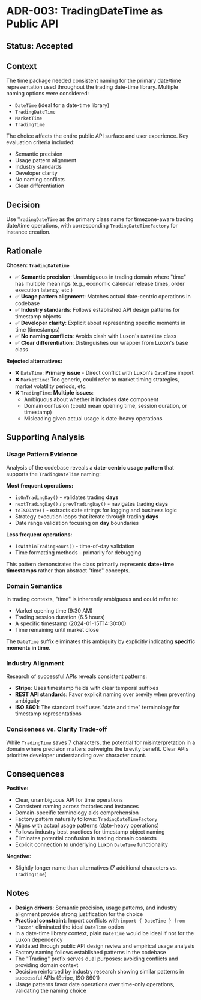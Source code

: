 # ADR-003: TradingDateTime as Public API

## Status: Accepted

## Context

The time package needed consistent naming for the primary date/time representation used throughout the trading date-time library. Multiple naming options were considered:
- `DateTime` (ideal for a date-time library)
- `TradingDateTime`
- `MarketTime`
- `TradingTime`

The choice affects the entire public API surface and user experience. Key evaluation criteria included:
- Semantic precision
- Usage pattern alignment
- Industry standards
- Developer clarity
- No naming conflicts
- Clear differentiation

## Decision

Use `TradingDateTime` as the primary class name for timezone-aware trading date/time operations, with corresponding `TradingDateTimeFactory` for instance creation.

## Rationale

**Chosen: `TradingDateTime`**
- ✅ **Semantic precision**: Unambiguous in trading domain where "time" has multiple meanings (e.g., economic calendar release times, order execution latency, etc.)
- ✅ **Usage pattern alignment**: Matches actual date-centric operations in codebase
- ✅ **Industry standards**: Follows established API design patterns for timestamp objects
- ✅ **Developer clarity**: Explicit about representing specific moments in time (timestamps)
- ✅ **No naming conflicts**: Avoids clash with Luxon's `DateTime` class
- ✅ **Clear differentiation**: Distinguishes our wrapper from Luxon's base class

**Rejected alternatives:**
- ❌ `DateTime`: **Primary issue** - Direct conflict with Luxon's `DateTime` import
- ❌ `MarketTime`: Too generic, could refer to market timing strategies, market volatility periods, etc.
- ❌ `TradingTime`: **Multiple issues**:
  - Ambiguous about whether it includes date component
  - Domain confusion (could mean opening time, session duration, or timestamp)
  - Misleading given actual usage is date-heavy operations

## Supporting Analysis

### Usage Pattern Evidence

Analysis of the codebase reveals a **date-centric usage pattern** that supports the `TradingDateTime` naming:

**Most frequent operations:**
- `isOnTradingDay()` - validates trading **days**
- `nextTradingDay()` / `prevTradingDay()` - navigates trading **days**
- `toISODate()` - extracts date strings for logging and business logic
- Strategy execution loops that iterate through trading **days**
- Date range validation focusing on **day** boundaries

**Less frequent operations:**
- `isWithinTradingHours()` - time-of-day validation
- Time formatting methods - primarily for debugging

This pattern demonstrates the class primarily represents **date+time timestamps** rather than abstract "time" concepts.

### Domain Semantics

In trading contexts, "time" is inherently ambiguous and could refer to:
- Market opening time (9:30 AM)
- Trading session duration (6.5 hours)
- A specific timestamp (2024-01-15T14:30:00)
- Time remaining until market close

The `DateTime` suffix eliminates this ambiguity by explicitly indicating **specific moments in time**.

### Industry Alignment

Research of successful APIs reveals consistent patterns:
- **Stripe**: Uses timestamp fields with clear temporal suffixes
- **REST API standards**: Favor explicit naming over brevity when preventing ambiguity
- **ISO 8601**: The standard itself uses "date and time" terminology for timestamp representations

### Conciseness vs. Clarity Trade-off

While `TradingTime` saves 7 characters, the potential for misinterpretation in a domain where precision matters outweighs the brevity benefit. Clear APIs prioritize developer understanding over character count.

## Consequences

**Positive:**
- Clear, unambiguous API for time operations
- Consistent naming across factories and instances
- Domain-specific terminology aids comprehension
- Factory pattern naturally follows: `TradingDateTimeFactory`
- Aligns with actual usage patterns (date-heavy operations)
- Follows industry best practices for timestamp object naming
- Eliminates potential confusion in trading domain contexts
- Explicit connection to underlying Luxon `DateTime` functionality

**Negative:**
- Slightly longer name than alternatives (7 additional characters vs. `TradingTime`)

## Notes

- **Design drivers**: Semantic precision, usage patterns, and industry alignment provide strong justification for the choice
- **Practical constraint**: Import conflicts with `import { DateTime } from 'luxon'` eliminated the ideal `DateTime` option
- In a date-time library context, plain `DateTime` would be ideal if not for the Luxon dependency
- Validated through public API design review and empirical usage analysis
- Factory naming follows established patterns in the codebase
- The "Trading" prefix serves dual purposes: avoiding conflicts and providing domain context
- Decision reinforced by industry research showing similar patterns in successful APIs (Stripe, ISO 8601)
- Usage patterns favor date operations over time-only operations, validating the naming choice